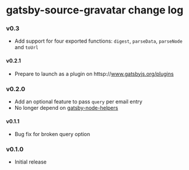 # gatsby-source-gravatar change log

### v0.3

- Add support for four exported functions: `digest`, `parseData`, `parseNode` and `toUrl`

#### v0.2.1

- Prepare to launch as a plugin on httsp://www.gatsbyjs.org/plugins

### v0.2.0

- Add an optional feature to pass `query` per email entry
- No longer depend on [gatsby-node-helpers](https://npm.im/gatsby-node-helpers)

#### v0.1.1

- Bug fix for broken query option

### v0.1.0

- Initial release
